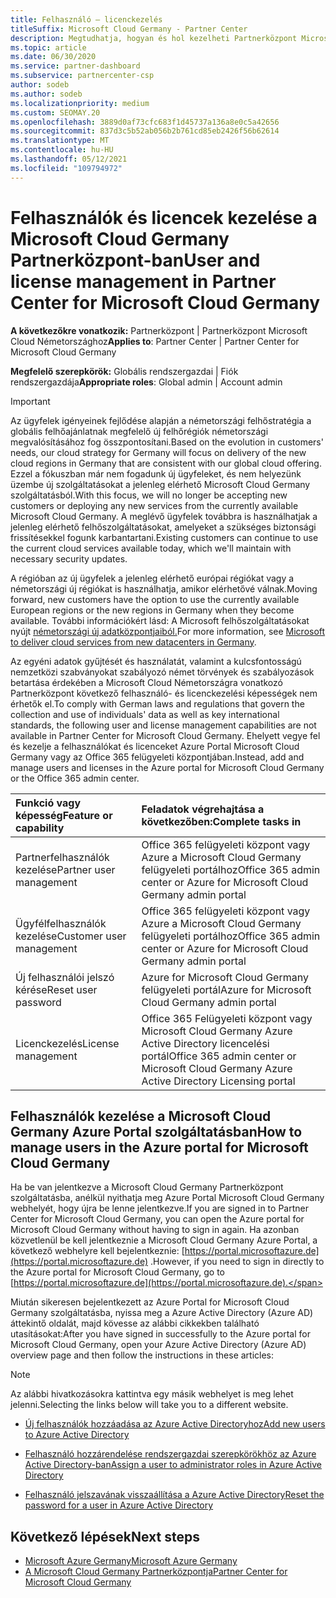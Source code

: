 ```yaml
---
title: Felhasználó – licenckezelés
titleSuffix: Microsoft Cloud Germany - Partner Center
description: Megtudhatja, hogyan és hol kezelheti Partnerközpont Microsoft Cloud Germany-partnerek, -ügyfelek és -licencek, valamint az új jelszó-visszaállítások használatát.
ms.topic: article
ms.date: 06/30/2020
ms.service: partner-dashboard
ms.subservice: partnercenter-csp
author: sodeb
ms.author: sodeb
ms.localizationpriority: medium
ms.custom: SEOMAY.20
ms.openlocfilehash: 3889d0af73cfc683f1d45737a136a8e0c5a42656
ms.sourcegitcommit: 837d3c5b52ab056b2b761cd85eb2426f56b62614
ms.translationtype: MT
ms.contentlocale: hu-HU
ms.lasthandoff: 05/12/2021
ms.locfileid: "109794972"
---
```

# <a name="user-and-license-management-in-partner-center-for-microsoft-cloud-germany"></a><span data-ttu-id="8387d-103">Felhasználók és licencek kezelése a Microsoft Cloud Germany Partnerközpont-ban</span><span class="sxs-lookup"><span data-stu-id="8387d-103">User and license management in Partner Center for Microsoft Cloud Germany</span></span>

<span data-ttu-id="8387d-104">**A következőkre vonatkozik:** Partnerközpont | Partnerközpont Microsoft Cloud Németországhoz</span><span class="sxs-lookup"><span data-stu-id="8387d-104">**Applies to**: Partner Center | Partner Center for Microsoft Cloud Germany</span></span>

<span data-ttu-id="8387d-105">**Megfelelő szerepkörök:** Globális rendszergazdai | Fiók rendszergazdája</span><span class="sxs-lookup"><span data-stu-id="8387d-105">**Appropriate roles**: Global admin | Account admin</span></span>

> [!IMPORTANT]
> <span data-ttu-id="8387d-106">Az ügyfelek igényeinek fejlődése alapján a németországi felhőstratégia a globális felhőajánlatnak megfelelő új felhőrégiók németországi megvalósításához fog összpontosítani.</span><span class="sxs-lookup"><span data-stu-id="8387d-106">Based on the evolution in customers' needs, our cloud strategy for Germany will focus on delivery of the new cloud regions in Germany that are consistent with our global cloud offering.</span></span> <span data-ttu-id="8387d-107">Ezzel a fókuszban már nem fogadunk új ügyfeleket, és nem helyezünk üzembe új szolgáltatásokat a jelenleg elérhető Microsoft Cloud Germany szolgáltatásból.</span><span class="sxs-lookup"><span data-stu-id="8387d-107">With this focus, we will no longer be accepting new customers or deploying any new services from the currently available Microsoft Cloud Germany.</span></span> <span data-ttu-id="8387d-108">A meglévő ügyfelek továbbra is használhatjak a jelenleg elérhető felhőszolgáltatásokat, amelyeket a szükséges biztonsági frissítésekkel fogunk karbantartani.</span><span class="sxs-lookup"><span data-stu-id="8387d-108">Existing customers can continue to use the current cloud services available today, which we'll maintain with necessary security updates.</span></span>
>  
> <span data-ttu-id="8387d-109">A régióban az új ügyfelek a jelenleg elérhető európai régiókat vagy a németországi új régiókat is használhatja, amikor elérhetővé válnak.</span><span class="sxs-lookup"><span data-stu-id="8387d-109">Moving forward, new customers have the option to use the currently available European regions or the new regions in Germany when they become available.</span></span> <span data-ttu-id="8387d-110">További információkért lásd: A Microsoft felhőszolgáltatásokat nyújt [németországi új adatközpontjaiból.](https://news.microsoft.com/europe/2018/08/31/microsoft-to-deliver-cloud-services-from-new-datacentres-in-germany-in-2019-to-meet-evolving-customer-needs/)</span><span class="sxs-lookup"><span data-stu-id="8387d-110">For more information, see [Microsoft to deliver cloud services from new datacenters in Germany](https://news.microsoft.com/europe/2018/08/31/microsoft-to-deliver-cloud-services-from-new-datacentres-in-germany-in-2019-to-meet-evolving-customer-needs/).</span></span>

<span data-ttu-id="8387d-111">Az egyéni adatok gyűjtését és használatát, valamint a kulcsfontosságú nemzetközi szabványokat szabályozó német törvények és szabályozások betartása érdekében a Microsoft Cloud Németországra vonatkozó Partnerközpont következő felhasználó- és licenckezelési képességek nem érhetők el.</span><span class="sxs-lookup"><span data-stu-id="8387d-111">To comply with German laws and regulations that govern the collection and use of individuals' data as well as key international standards, the following user and license management capabilities are not available in Partner Center for Microsoft Cloud Germany.</span></span> <span data-ttu-id="8387d-112">Ehelyett vegye fel és kezelje a felhasználókat és licenceket Azure Portal Microsoft Cloud Germany vagy az Office 365 felügyeleti központjában.</span><span class="sxs-lookup"><span data-stu-id="8387d-112">Instead, add and manage users and licenses in the Azure portal for Microsoft Cloud Germany or the Office 365 admin center.</span></span>

<span data-ttu-id="8387d-113">Funkció vagy képesség</span><span class="sxs-lookup"><span data-stu-id="8387d-113">Feature or capability</span></span> | <span data-ttu-id="8387d-114">Feladatok végrehajtása a következőben:</span><span class="sxs-lookup"><span data-stu-id="8387d-114">Complete tasks in</span></span>
:--- | :---
<span data-ttu-id="8387d-115">Partnerfelhasználók kezelése</span><span class="sxs-lookup"><span data-stu-id="8387d-115">Partner user management</span></span> | <span data-ttu-id="8387d-116">Office 365 felügyeleti központ vagy Azure a Microsoft Cloud Germany felügyeleti portálhoz</span><span class="sxs-lookup"><span data-stu-id="8387d-116">Office 365 admin center or Azure for Microsoft Cloud Germany admin portal</span></span>
<span data-ttu-id="8387d-117">Ügyfélfelhasználók kezelése</span><span class="sxs-lookup"><span data-stu-id="8387d-117">Customer user management</span></span> | <span data-ttu-id="8387d-118">Office 365 felügyeleti központ vagy Azure a Microsoft Cloud Germany felügyeleti portálhoz</span><span class="sxs-lookup"><span data-stu-id="8387d-118">Office 365 admin center or Azure for Microsoft Cloud Germany admin portal</span></span>
<span data-ttu-id="8387d-119">Új felhasználói jelszó kérése</span><span class="sxs-lookup"><span data-stu-id="8387d-119">Reset user password</span></span> | <span data-ttu-id="8387d-120">Azure for Microsoft Cloud Germany felügyeleti portál</span><span class="sxs-lookup"><span data-stu-id="8387d-120">Azure for Microsoft Cloud Germany admin portal</span></span>
<span data-ttu-id="8387d-121">Licenckezelés</span><span class="sxs-lookup"><span data-stu-id="8387d-121">License management</span></span> | <span data-ttu-id="8387d-122">Office 365 Felügyeleti központ vagy Microsoft Cloud Germany Azure Active Directory licencelési portál</span><span class="sxs-lookup"><span data-stu-id="8387d-122">Office 365 admin center or Microsoft Cloud Germany Azure Active Directory Licensing portal</span></span>

## <a name="how-to-manage-users-in-the-azure-portal-for-microsoft-cloud-germany"></a><span data-ttu-id="8387d-123">Felhasználók kezelése a Microsoft Cloud Germany Azure Portal szolgáltatásban</span><span class="sxs-lookup"><span data-stu-id="8387d-123">How to manage users in the Azure portal for Microsoft Cloud Germany</span></span> 

<span data-ttu-id="8387d-124">Ha be van jelentkezve a Microsoft Cloud Germany Partnerközpont szolgáltatásba, anélkül nyithatja meg Azure Portal Microsoft Cloud Germany webhelyét, hogy újra be lenne jelentkezve.</span><span class="sxs-lookup"><span data-stu-id="8387d-124">If you are signed in to Partner Center for Microsoft Cloud Germany, you can open the Azure portal for Microsoft Cloud Germany without having to sign in again.</span></span> <span data-ttu-id="8387d-125">Ha azonban közvetlenül be kell jelentkeznie a Microsoft Cloud Germany Azure Portal, a következő webhelyre kell bejelentkeznie: [https://portal.microsoftazure.de](https://portal.microsoftazure.de) .</span><span class="sxs-lookup"><span data-stu-id="8387d-125">However, if you need to sign in directly to the Azure portal for Microsoft Cloud Germany, go to [https://portal.microsoftazure.de](https://portal.microsoftazure.de).</span></span> 

<span data-ttu-id="8387d-126">Miután sikeresen bejelentkezett az Azure Portal for Microsoft Cloud Germany szolgáltatásba, nyissa meg a Azure Active Directory (Azure AD) áttekintő oldalát, majd kövesse az alábbi cikkekben található utasításokat:</span><span class="sxs-lookup"><span data-stu-id="8387d-126">After you have signed in successfully to the Azure portal for Microsoft Cloud Germany, open your Azure Active Directory (Azure AD) overview page and then follow the instructions in these articles:</span></span>

> [!NOTE]  
> <span data-ttu-id="8387d-127">Az alábbi hivatkozásokra kattintva egy másik webhelyet is meg lehet jelenni.</span><span class="sxs-lookup"><span data-stu-id="8387d-127">Selecting the links below will take you to a different website.</span></span>

-  [<span data-ttu-id="8387d-128">Új felhasználók hozzáadása az Azure Active Directoryhoz</span><span class="sxs-lookup"><span data-stu-id="8387d-128">Add new users to Azure Active Directory</span></span>](/azure/active-directory/active-directory-users-create-azure-portal)

-  [<span data-ttu-id="8387d-129">Felhasználó hozzárendelése rendszergazdai szerepkörökhöz az Azure Active Directory-ban</span><span class="sxs-lookup"><span data-stu-id="8387d-129">Assign a user to administrator roles in Azure Active Directory</span></span>](/azure/active-directory/active-directory-users-assign-role-azure-portal)

-  [<span data-ttu-id="8387d-130">Felhasználó jelszavának visszaállítása a Azure Active Directory</span><span class="sxs-lookup"><span data-stu-id="8387d-130">Reset the password for a user in Azure Active Directory</span></span>](/azure/active-directory/active-directory-users-reset-password-azure-portal)

## <a name="next-steps"></a><span data-ttu-id="8387d-131">Következő lépések</span><span class="sxs-lookup"><span data-stu-id="8387d-131">Next steps</span></span>

-  [<span data-ttu-id="8387d-132">Microsoft Azure Germany</span><span class="sxs-lookup"><span data-stu-id="8387d-132">Microsoft Azure Germany</span></span>](https://azure.microsoft.com/global-infrastructure/germany/)
-  [<span data-ttu-id="8387d-133">A Microsoft Cloud Germany Partnerközpontja</span><span class="sxs-lookup"><span data-stu-id="8387d-133">Partner Center for Microsoft Cloud Germany</span></span>](partner-center-for-microsoft-cloud-germany.md)